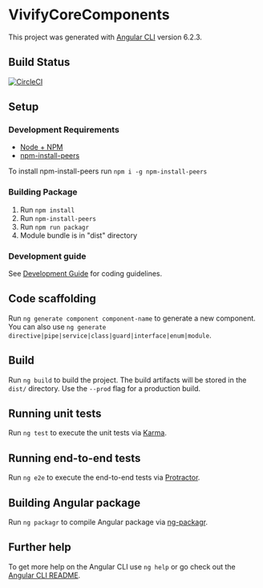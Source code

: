 # VivifyCoreComponents

This project was generated with [Angular CLI](https://github.com/angular/angular-cli) version 6.2.3.

## Build Status
[![CircleCI](https://circleci.com/gh/weaveio/vivify.lib.core.svg?style=svg&circle-token=eba95b665f88d1e65f34271e99c371f9712953d0)](https://circleci.com/gh/weaveio/vivify.lib.core)

## Setup
### Development Requirements
* [Node + NPM](http://www.nodejs.org)
* [npm-install-peers](https://www.npmjs.com/package/npm-install-peers)

To install npm-install-peers run `npm i -g npm-install-peers`

### Building Package

1. Run `npm install`
2. Run `npm-install-peers`
3. Run `npm run packagr`
4. Module bundle is in "dist" directory

### Development guide
See [Development Guide](https://github.com/weaveio/vivify.lib.core/wiki/Development-Guides) for coding guidelines.

## Code scaffolding

Run `ng generate component component-name` to generate a new component. You can also use `ng generate directive|pipe|service|class|guard|interface|enum|module`.

## Build

Run `ng build` to build the project. The build artifacts will be stored in the `dist/` directory. Use the `--prod` flag for a production build.

## Running unit tests

Run `ng test` to execute the unit tests via [Karma](https://karma-runner.github.io).

## Running end-to-end tests

Run `ng e2e` to execute the end-to-end tests via [Protractor](http://www.protractortest.org/).

## Building Angular package

Run `ng packagr` to compile Angular package via [ng-packagr](https://github.com/ng-packagr/ng-packagr).

## Further help

To get more help on the Angular CLI use `ng help` or go check out the [Angular CLI README](https://github.com/angular/angular-cli/blob/master/README.md).
